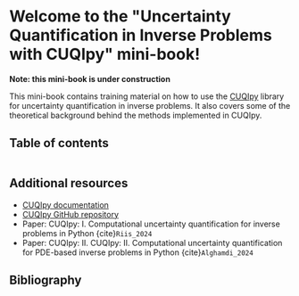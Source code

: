 # Welcome to the "Uncertainty Quantification in Inverse Problems with CUQIpy" mini-book!

**Note: this mini-book is under construction**

This mini-book contains training material on how to use the [CUQIpy](https://github.com/CUQI-DTU/CUQIpy) library for uncertainty quantification in inverse problems. It also covers some of the theoretical background behind the methods implemented in CUQIpy.


## Table of contents

```{tableofcontents}
```

## Additional resources
- [CUQIpy documentation](https://cuqi-dtu.github.io/CUQIpy/)
- [CUQIpy GitHub repository](https://github.com/CUQI-DTU/CUQIpy)
- Paper: CUQIpy: I. Computational uncertainty quantification for inverse problems in Python {cite}`Riis_2024`
- Paper: CUQIpy: II. CUQIpy: II. Computational uncertainty quantification for PDE-based inverse problems in Python {cite}`Alghamdi_2024` 


## Bibliography
```{bibliography}
```
